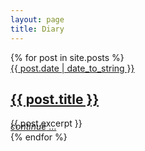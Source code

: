 ```yaml
---
layout: page
title: Diary
---
```

<div>
    {% for post in site.posts %}
        <div class="diary-summary">
            <a href="{{ post.url }}"><div class="date">{{ post.date | date_to_string }}</div></a>
            <h2><a href="{{ post.url }}">{{ post.title }}</a></h2>
            {{ post.excerpt }}
            <a href="{{ post.url }}"><span style="display: block; margin: -12px 0 0 0;"><em>continue</em> …</span></a>
        </div>
    {% endfor %}
</div>